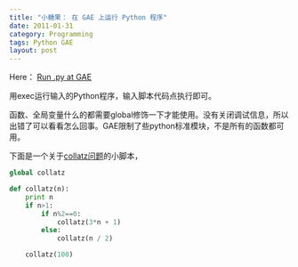 ```yaml
---
title: "小糖果： 在 GAE 上运行 Python 程序"
date: 2011-01-31
category: Programming
tags: Python GAE
layout: post
---
```


Here： [Run .py at GAE](/web/20150625095009/http://cuihaopy.appspot.com/runpyatgae)

用exec运行输入的Python程序，输入脚本代码点执行即可。

函数、全局变量什么的都需要global修饰一下才能使用。没有关闭调试信息，所以出错了可以看看怎么回事。GAE限制了些python标准模块，不是所有的函数都可用。



下面是一个关于[collatz问题](http://zh.wikipedia.org/zh-cn/%E8%80%83%E6%8B%89%E5%85%B9%E7%8C%9C%E6%83%B3)的小脚本，

```python
global collatz

def collatz(n):
    print n
    if n>1:
        if n%2==0:
            collatz(3*n + 1)
        else:
            collatz(n / 2)

    collatz(100)
```
